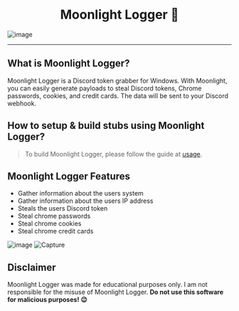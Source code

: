<h1 align="center">
  <br>
  Moonlight Logger 🌙
  <br>
</h1>

![image](https://user-images.githubusercontent.com/113278474/189546329-b86da169-bc31-4146-ac6d-311ec824bb7e.png)

---

## What is Moonlight Logger?

Moonlight Logger is a Discord token grabber for Windows. With Moonlight, you can easily generate payloads to steal Discord tokens, Chrome passwords, cookies,
and credit cards. The data will be sent to your Discord webhook.

## How to setup & build stubs using Moonlight Logger?

> To build Moonlight Logger, please follow the guide at [usage](info/USAGE.md).

## Moonlight Logger Features

- Gather information about the users system
- Gather information about the users IP address
- Steals the users Discord token
- Steal chrome passwords
- Steal chrome cookies
- Steal chrome credit cards

![image](https://user-images.githubusercontent.com/113278474/189518022-d5621213-117d-4cee-af27-a55e596509de.png)
![Capture](https://user-images.githubusercontent.com/113278474/189518024-456eda30-c558-4bec-8eb2-fef0b7e845c4.PNG)

## Disclaimer

Moonlight Logger was made for educational purposes only. I am not responsible for the misuse of Moonlight Logger. **Do not use this software for malicious purposes! 😉**
